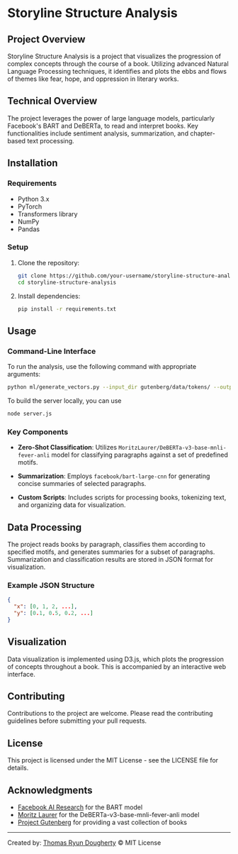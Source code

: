 
# Storyline Structure Analysis

## Project Overview
Storyline Structure Analysis is a project that visualizes the progression of complex concepts through the course of a book. Utilizing advanced Natural Language Processing techniques, it identifies and plots the ebbs and flows of themes like fear, hope, and oppression in literary works.

## Technical Overview
The project leverages the power of large language models, particularly Facebook's BART and DeBERTa, to read and interpret books. Key functionalities include sentiment analysis, summarization, and chapter-based text processing.

## Installation

### Requirements
- Python 3.x
- PyTorch
- Transformers library
- NumPy
- Pandas

### Setup
1. Clone the repository:
   ```bash
   git clone https://github.com/your-username/storyline-structure-analysis.git
   cd storyline-structure-analysis
   ```

2. Install dependencies:
   ```bash
   pip install -r requirements.txt
   ```

## Usage

### Command-Line Interface
To run the analysis, use the following command with appropriate arguments:

```bash
python ml/generate_vectors.py --input_dir gutenberg/data/tokens/ --output_dir public/data/ PG1399
```

To build the server locally, you can use

```bash
node server.js
```

### Key Components

- **Zero-Shot Classification**: Utilizes `MoritzLaurer/DeBERTa-v3-base-mnli-fever-anli` model for classifying paragraphs against a set of predefined motifs.

- **Summarization**: Employs `facebook/bart-large-cnn` for generating concise summaries of selected paragraphs.

- **Custom Scripts**: Includes scripts for processing books, tokenizing text, and organizing data for visualization.

## Data Processing
The project reads books by paragraph, classifies them according to specified motifs, and generates summaries for a subset of paragraphs. Summarization and classification results are stored in JSON format for visualization.

### Example JSON Structure
```json
{
  "x": [0, 1, 2, ...],
  "y": [0.1, 0.5, 0.2, ...]
}
```

## Visualization
Data visualization is implemented using D3.js, which plots the progression of concepts throughout a book. This is accompanied by an interactive web interface.

## Contributing
Contributions to the project are welcome. Please read the contributing guidelines before submitting your pull requests.

## License
This project is licensed under the MIT License - see the LICENSE file for details.

## Acknowledgments
- [Facebook AI Research](https://ai.facebook.com/) for the BART model
- [Moritz Laurer](https://huggingface.co/MoritzLaurer) for the DeBERTa-v3-base-mnli-fever-anli model
- [Project Gutenberg](https://www.gutenberg.org/) for providing a vast collection of books

---

Created by: [Thomas Ryun Dougherty](https://www.linkedin.com/in/thomasryundougherty/)
© MIT License
